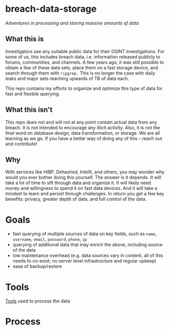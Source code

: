 # breach-data-storage
*Adventures in processing and storing massive amounts of data*

## What this is
Investigators use any suitable public data for their OSINT investigations. For some of us, this includes breach data, i.e. information released publicly to forums, communities, and channels. A few years ago, it was still possible to obtain a few of these data sets, place them on a fast storage device, and search through them with `ripgrep.` This is no longer the case with daily leaks and major sets reaching upwards of TB of data each.

This repo contains my efforts to organize and optimize this type of data for fast and flexible querying. 


## What this isn't
This repo does not and will not at any point contain actual data from any breach. It is not intended to encourage any illicit activity. Also, it is not the final word on database design, data transformation, or storage. We are all learning as we go. If you have a better way of doing any of this – reach out and contribute!

## Why
With services like HIBP, Dehashed, IntelX, and others, you may wonder why would you ever bother doing this yourself. The answer is it depends. It will take a lot of time to sift through data and organize it. It will likely need money and willingness to spend it on fast data devices. And it will take a mindset to learn and persist through challenges. In return you get a few key benefits: privacy, greater depth of data, and full control of the data.

# Goals
- fast querying of multiple sources of data on key fields, such as `name`, `username`, `email`, `password`, `phone`, `ip`
- querying of additional data that may enrich the above, including source of the data
- low maintenance overhead (e.g. data sources vary in content, all of this needs to co-exist; no server level infrastructure and regular upkeep)
- ease of backup/restore

# Tools
[Tools](tools.md) used to process the data

# Process

